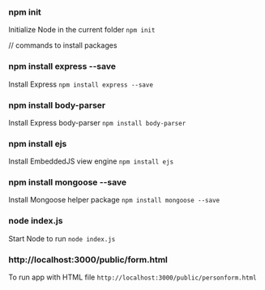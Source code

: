 ### npm init  
Initialize Node in the current folder
``` npm init ```

// commands to install packages
### npm install express --save  
Install Express
``` npm install express --save ```
### npm install body-parser  
Install Express body-parser 
``` npm install body-parser ```
### npm install ejs  
Install EmbeddedJS view engine
``` npm install ejs ```
### npm install mongoose --save  
Install Mongoose helper package
``` npm install mongoose --save ```


### node index.js
Start Node to run
``` node index.js ```

### http://localhost:3000/public/form.html
To run app with HTML file
``` http://localhost:3000/public/personform.html ```